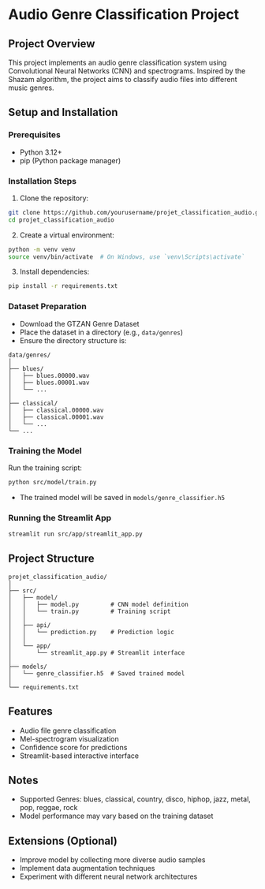 # Audio Genre Classification Project

## Project Overview
This project implements an audio genre classification system using Convolutional Neural Networks (CNN) and spectrograms. Inspired by the Shazam algorithm, the project aims to classify audio files into different music genres.

## Setup and Installation

### Prerequisites
- Python 3.12+
- pip (Python package manager)

### Installation Steps
1. Clone the repository:
```bash
git clone https://github.com/yourusername/projet_classification_audio.git
cd projet_classification_audio
```

2. Create a virtual environment:
```bash
python -m venv venv
source venv/bin/activate  # On Windows, use `venv\Scripts\activate`
```

3. Install dependencies:
```bash
pip install -r requirements.txt
```

### Dataset Preparation
- Download the GTZAN Genre Dataset
- Place the dataset in a directory (e.g., `data/genres`)
- Ensure the directory structure is:
```
data/genres/
│
├── blues/
│   ├── blues.00000.wav
│   ├── blues.00001.wav
│   └── ...
│
├── classical/
│   ├── classical.00000.wav
│   ├── classical.00001.wav
│   └── ...
└── ...
```

### Training the Model
Run the training script:
```bash
python src/model/train.py
```
- The trained model will be saved in `models/genre_classifier.h5`

### Running the Streamlit App
```bash
streamlit run src/app/streamlit_app.py
```

## Project Structure
```
projet_classification_audio/
│
├── src/
│   ├── model/
│   │   ├── model.py         # CNN model definition
│   │   └── train.py         # Training script
│   │
│   ├── api/
│   │   └── prediction.py    # Prediction logic
│   │
│   └── app/
│       └── streamlit_app.py # Streamlit interface
│
├── models/
│   └── genre_classifier.h5  # Saved trained model
│
└── requirements.txt
```

## Features
- Audio file genre classification
- Mel-spectrogram visualization
- Confidence score for predictions
- Streamlit-based interactive interface

## Notes
- Supported Genres: blues, classical, country, disco, hiphop, jazz, metal, pop, reggae, rock
- Model performance may vary based on the training dataset

## Extensions (Optional)
- Improve model by collecting more diverse audio samples
- Implement data augmentation techniques
- Experiment with different neural network architectures